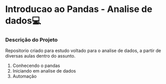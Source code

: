 # Introducao ao Pandas - Analise de dados💻

### Descrição do Projeto
Repositorio criado para estudo voltado para o analise de dados, a partir de diversas aulas dentro do assunto.

1. Conhecendo o pandas
2. Iniciando em analise de dados
3. Automação
